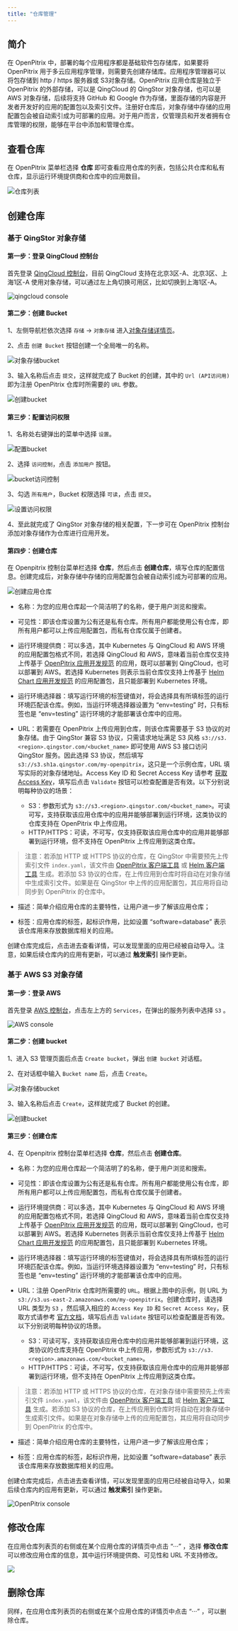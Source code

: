 ```yaml
---
title: "仓库管理"
---
```


## 简介

在 OpenPitrix 中，部署的每个应用程序都是基础软件包存储库，如果要将 OpenPitrix 用于多云应用程序管理，则需要先创建存储库。应用程序管理器可以将包存储到 http / https 服务器或 S3对象存储。OpenPitrix 应用仓库是独立于 OpenPitrix 的外部存储，可以是 QingCloud 的 QingStor 对象存储，也可以是 AWS 对象存储，后续将支持 GitHub 和 Google 作为存储，里面存储的内容是开发者开发好的应用的配置包以及索引文件。注册好仓库后，对象存储中存储的应用配置包会被自动索引成为可部署的应用。对于用户而言，仅管理员和开发者拥有仓库管理的权限，能够在平台中添加和管理仓库。

## 查看仓库
在 OpenPitrix 菜单栏选择 **仓库** 即可查看应用仓库的列表，包括公共仓库和私有仓库，显示运行环境提供商和仓库中的应用数目。

![仓库列表](/repo-lists.png)

## 创建仓库

### 基于 QingStor 对象存储

#### 第一步：登录 QingCloud 控制台

首先登录 [QingCloud 控制台](https://console.qingcloud.com/)，目前 QingCloud 支持在北京3区-A、北京3区、上海1区-A 使用对象存储，可以通过左上角切换可用区，比如切换到上海1区-A。

![qingcloud console](/qingcloud-zone.png)

#### 第二步：创建 Bucket 

1、左侧导航栏依次选择 `存储` -> `对象存储` 进入[对象存储详情页](https://console.qingcloud.com/sh1a/qingstor/)。

2、点击 `创建 Bucket` 按钮创建一个全局唯一的名称。

![对象存储bucket](/qingcloud-bucket.png)

3、输入名称后点击 `提交`，这样就完成了 Bucket 的创建，其中的 `Url (API访问用)` 即为注册 OpenPitrix 仓库时所需要的 `URL` 参数。

![创建bucket](/qingcloud-bucket-created.png)

#### 第三步：配置访问权限

1、名称处右键弹出的菜单中选择 `设置`。

![配置bucket](/qingcloud-bucket-config.png)

2、选择 `访问控制`，点击 `添加用户` 按钮。

![bucket访问控制](/qingcloud-bucket-user.png)

3、勾选 `所有用户`，Bucket 权限选择 `可读`，点击 `提交`。

![设置访问权限](/qingcloud-bucket-acl.png)

4、至此就完成了 QingStor 对象存储的相关配置，下一步可在 OpenPitrix 控制台添加对象存储作为仓库进行应用开发。

#### 第四步：创建仓库
在 Openpitrix 控制台菜单栏选择 **仓库**，然后点击 **创建仓库**，填写仓库的配置信息。创建完成后，对象存储中存储的应用配置包会被自动索引成为可部署的应用。

![创建应用仓库](/create-repo-vmbased.png)

- 名称：为您的应用仓库起一个简洁明了的名称，便于用户浏览和搜索。

- 可见性：即该仓库设置为公有还是私有仓库。所有用户都能使用公有仓库，即所有用户都可以上传应用配置包，而私有仓库仅属于创建者。

- 运行环境提供商：可以多选，其中 Kubernetes 与 QingCloud 和 AWS 环境的应用配置包格式不同，若选择 QingCloud 和 AWS，意味着当前仓库仅支持上传基于 [OpenPitrix 应用开发规范](../developer-guide/openpitrix-specification) 的应用，既可以部署到 QingCloud，也可以部署到 AWS。若选择 Kubernetes 则表示当前仓库仅支持上传基于 [Helm Chart 应用开发规范](../developer-guide/helm-specification) 的应用配置包，且只能部署到 Kubernetes 环境。

- 运行环境选择器：填写运行环境的标签键值对，将会选择具有所填标签的运行环境匹配该仓库。例如，当运行环境选择器设置为 “env=testing” 时，只有标签也是 “env=testing” 运行环境的才能部署该仓库中的应用。

- URL：若需要在 OpenPitrix 上传应用到仓库，则该仓库需要基于 S3 协议的对象存储。由于 QingStor 兼容 S3 协议，只需请求地址满足 S3 风格 `s3://s3.<region>.qingstor.com/<bucket_name>` 即可使用 AWS S3 接口访问 QingStor 服务。因此选择 S3 协议，然后填写 `s3://s3.sh1a.qingstor.com/my-openpitrix`，这只是一个示例仓库，URL 填写实际的对象存储地址。Access Key ID 和 Secret Access Key 请参考 [获取 Access Key](https://docs.qingcloud.com/qingstor/api/common/signature.html#%E8%8E%B7%E5%8F%96-access-key)，填写后点击 `Validate` 按钮可以检查配置是否有效。以下分别说明每种协议的场景：
   
   - S3：参数形式为 `s3://s3.<region>.qingstor.com/<bucket_name>`。可读可写，支持获取该应用仓库中的应用并能够部署到运行环境，这类协议的仓库支持在 OpenPitrix 中上传应用。
   - HTTP/HTTPS：可读，不可写，仅支持获取该应用仓库中的应用并能够部署到运行环境，但不支持在 OpenPitrix 上传应用到这类仓库。

> 注意：若添加 HTTP 或 HTTPS 协议的仓库，在 QingStor 中需要预先上传索引文件 `index.yaml`，该文件由 [OpenPitrix 客户端工具](../developer-guide/packaging-openpitrix-app/#准备-openpitrix-客户端工具) 或 [Helm 客户端工具](../developer-guide/helm-developer-guide/#准备-helm-客户端工具) 生成。若添加 S3 协议的仓库，在上传应用到仓库时将自动在对象存储中生成索引文件。如果是在 QingStor 中上传的应用配置包，其应用将自动同步到 OpenPitrix 的仓库中。

- 描述：简单介绍应用仓库的主要特性，让用户进一步了解该应用仓库；

- 标签：应用仓库的标签，起标识作用，比如设置 “software=database” 表示该仓库用来存放数据库相关的应用。

创建仓库完成后，点击进去查看详情，可以发现里面的应用已经被自动导入。注意，如果后续仓库内的应用有更新，可以通过 **触发索引** 操作更新。



### 基于 AWS S3 对象存储

#### 第一步：登录 AWS

首先登录 [AWS 控制台](https://console.aws.amazon.com)，点击左上方的 `Services`，在弹出的服务列表中选择 `S3` 。

![AWS console](/aws-s3.png)

#### 第二步：创建 bucket 

1、进入 S3 管理页面后点击 `Create bucket`，弹出 `创建 bucket` 对话框。

2、在对话框中输入 `Bucket name` 后，点击 `Create`。

![对象存储bucket](/aws-create-bucket.png)

3、输入名称后点击 `Create`，这样就完成了 Bucket 的创建。

![创建bucket](/aws-bucket-created.png)

#### 第三步：创建仓库

4、在 Openpitrix 控制台菜单栏选择 **仓库**，然后点击 **创建仓库**。

- 名称：为您的应用仓库起一个简洁明了的名称，便于用户浏览和搜索。

- 可见性：即该仓库设置为公有还是私有仓库。所有用户都能使用公有仓库，即所有用户都可以上传应用配置包，而私有仓库仅属于创建者。

- 运行环境提供商：可以多选，其中 Kubernetes 与 QingCloud 和 AWS 环境的应用配置包格式不同，若选择 QingCloud 和 AWS，意味着当前仓库仅支持上传基于 [OpenPitrix 应用开发规范](../developer-guide/openpitrix-specification) 的应用，既可以部署到 QingCloud，也可以部署到 AWS。若选择 Kubernetes 则表示当前仓库仅支持上传基于 [Helm Chart 应用开发规范](../developer-guide/helm-specification) 的应用配置包，且只能部署到 Kubernetes 环境。

- 运行环境选择器：填写运行环境的标签键值对，将会选择具有所填标签的运行环境匹配该仓库。例如，当运行环境选择器设置为 “env=testing” 时，只有标签也是 “env=testing” 运行环境的才能部署该仓库中的应用。

- URL：注册 OpenPitrix 仓库时所需要的 `URL`。根据上图中的示例，则 URL 为 `s3://s3.us-east-2.amazonaws.com/my-openpitrix`。创建仓库时，请选择 URL 类型为 `S3` ，然后填入相应的 `Access Key ID` 和 `Secret Access Key`，获取方式请参考 [官方文档](https://docs.aws.amazon.com/zh_cn/general/latest/gr/managing-aws-access-keys.html)，填写后点击 `Validate` 按钮可以检查配置是否有效。以下分别说明每种协议的场景。

   - S3：可读可写，支持获取该应用仓库中的应用并能够部署到运行环境，这类协议的仓库支持在 OpenPitrix 中上传应用，参数形式为 `s3://s3.<region>.amazonaws.com/<bucket_name>`。
   - HTTP/HTTPS：可读，不可写，仅支持获取该应用仓库中的应用并能够部署到运行环境，但不支持在 OpenPitrix 上传应用到这类仓库。

> 注意：若添加 HTTP 或 HTTPS 协议的仓库，在对象存储中需要预先上传索引文件 `index.yaml`，该文件由 [OpenPitrix 客户端工具](../developer-guide/packaging-openpitrix-app/#准备-openpitrix-客户端工具) 或 [Helm 客户端工具](../developer-guide/helm-developer-guide/#准备-helm-客户端工具) 生成。若添加 S3 协议的仓库，在上传应用到仓库时将自动在对象存储中生成索引文件。如果是在对象存储中上传的应用配置包，其应用将自动同步到 OpenPitrix 的仓库中。

- 描述：简单介绍应用仓库的主要特性，让用户进一步了解该应用仓库；

- 标签：应用仓库的标签，起标识作用，比如设置 “software=database” 表示该仓库用来存放数据库相关的应用。

创建仓库完成后，点击进去查看详情，可以发现里面的应用已经被自动导入，如果后续仓库内的应用有更新，可以通过 **触发索引** 操作更新。


![OpenPitrix console](/openpitrix-create-repo.png)

## 修改仓库

在应用仓库列表页的右侧或在某个应用仓库的详情页中点击 “···” ，选择 **修改仓库** 可以修改应用仓库的信息，其中运行环境提供商、可见性和 URL 不支持修改。

![](/modify-repo.png)

## 删除仓库

同样，在应用仓库列表页的右侧或在某个应用仓库的详情页中点击 “···” ，可以删除仓库。


